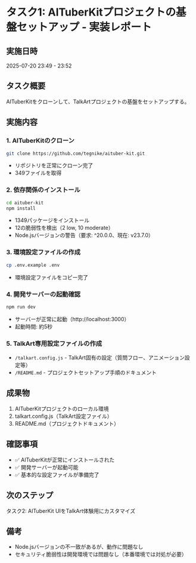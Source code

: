 # タスク1: AITuberKitプロジェクトの基盤セットアップ - 実装レポート

## 実施日時
2025-07-20 23:49 - 23:52

## タスク概要
AITuberKitをクローンして、TalkArtプロジェクトの基盤をセットアップする。

## 実施内容

### 1. AITuberKitのクローン
```bash
git clone https://github.com/tegnike/aituber-kit.git
```
- リポジトリを正常にクローン完了
- 349ファイルを取得

### 2. 依存関係のインストール
```bash
cd aituber-kit
npm install
```
- 1349パッケージをインストール
- 12の脆弱性を検出（2 low, 10 moderate）
- Node.jsバージョンの警告（要求: ^20.0.0、現在: v23.7.0）

### 3. 環境設定ファイルの作成
```bash
cp .env.example .env
```
- 環境設定ファイルをコピー完了

### 4. 開発サーバーの起動確認
```bash
npm run dev
```
- サーバーが正常に起動（http://localhost:3000）
- 起動時間: 約5秒

### 5. TalkArt専用設定ファイルの作成
- `/talkart.config.js` - TalkArt固有の設定（質問フロー、アニメーション設定等）
- `/README.md` - プロジェクトセットアップ手順のドキュメント

## 成果物
1. AITuberKitプロジェクトのローカル環境
2. talkart.config.js（TalkArt設定ファイル）
3. README.md（プロジェクトドキュメント）

## 確認事項
- ✅ AITuberKitが正常にインストールされた
- ✅ 開発サーバーが起動可能
- ✅ 基本的な設定ファイルが準備完了

## 次のステップ
タスク2: AITuberKit UIをTalkArt体験用にカスタマイズ

## 備考
- Node.jsバージョンの不一致があるが、動作に問題なし
- セキュリティ脆弱性は開発環境では問題なし（本番環境では対処が必要）
